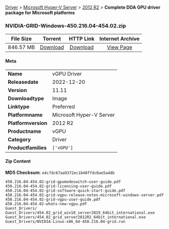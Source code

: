
[Driver](/README.md)  >  [Microsoft Hyper-V Server](/index/Driver/Microsoft_Hyper-V_Server.md)  >  [2012 R2](/index/Driver/Microsoft_Hyper-V_Server/2012_R2.md)  >  **Complete DDA GPU driver package for Microsoft platforms**


### NVIDIA-GRID-Windows-450.216.04-454.02.zip

| **File Size** | **Torrent**  | **HTTP Link** | **Internet Archive** |
|:-------------:|:------------:|:-------------:|:--------------------:|
| 846.57 MB |  [Download](https://archive.org/download/nvgpu_NVIDIA-GRID-Windows-450.216.04-454.02.zip/nvgpu_NVIDIA-GRID-Windows-450.216.04-454.02.zip_archive.torrent)       | [Download](https://archive.org/compress/nvgpu_NVIDIA-GRID-Windows-450.216.04-454.02.zip) | [View Page](https://archive.org/details/nvgpu_NVIDIA-GRID-Windows-450.216.04-454.02.zip)       |

#### Meta

<table>
<tr><td><strong>Name</strong></td><td>vGPU Driver</td></tr>
<tr><td><strong>Releasedate</strong></td><td>2022-12-20</td></tr>
<tr><td><strong>Version</strong></td><td>11.11</td></tr>
<tr><td><strong>Downloadtype</strong></td><td>Image</td></tr>
<tr><td><strong>Linktype</strong></td><td>Preferred</td></tr>
<tr><td><strong>Platformname</strong></td><td>Microsoft Hyper-V Server</td></tr>
<tr><td><strong>Platformversion</strong></td><td>2012 R2</td></tr>
<tr><td><strong>Productname</strong></td><td>vGPU</td></tr>
<tr><td><strong>Category</strong></td><td>Driver</td></tr>
<tr><td><strong>Productfamilies</strong></td><td><code>['vGPU']</code></td></tr>
</table>

#### Zip Content

**MD5 Checksum**: `e4c7dc67aa9372ec1b40ffdc0ae5a4db`

```text
450.216.04-454.02-grid-gpumodeswitch-user-guide.pdf
450.216.04-454.02-grid-licensing-user-guide.pdf
450.216.04-454.02-grid-software-quick-start-guide.pdf
450.216.04-454.02-grid-vgpu-release-notes-microsoft-windows-server.pdf
450.216.04-454.02-grid-vgpu-user-guide.pdf
450.216.04-454.02-whats-new-vgpu.pdf
Guest_Drivers/
Guest_Drivers/454.02_grid_win10_server2019_64bit_international.exe
Guest_Drivers/454.02_grid_server2012R2_64bit_international.exe
Guest_Drivers/NVIDIA-Linux-x86_64-450.216.04-grid.run
```
